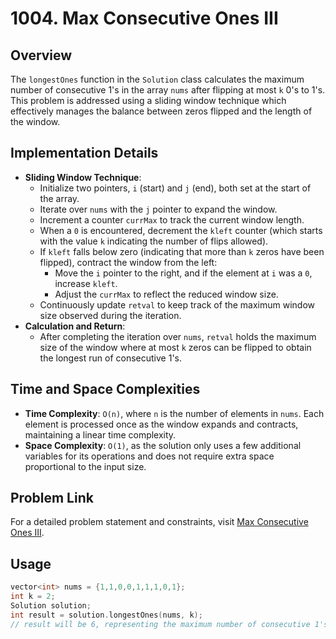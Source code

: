 # 1004. Max Consecutive Ones III

## Overview
The `longestOnes` function in the `Solution` class calculates the maximum number of consecutive 1's in the array `nums` after flipping at most `k` 0's to 1's. This problem is addressed using a sliding window technique which effectively manages the balance between zeros flipped and the length of the window.

## Implementation Details
- **Sliding Window Technique**:
  - Initialize two pointers, `i` (start) and `j` (end), both set at the start of the array.
  - Iterate over `nums` with the `j` pointer to expand the window.
  - Increment a counter `currMax` to track the current window length.
  - When a `0` is encountered, decrement the `kleft` counter (which starts with the value `k` indicating the number of flips allowed).
  - If `kleft` falls below zero (indicating that more than `k` zeros have been flipped), contract the window from the left:
    - Move the `i` pointer to the right, and if the element at `i` was a `0`, increase `kleft`.
    - Adjust the `currMax` to reflect the reduced window size.
  - Continuously update `retval` to keep track of the maximum window size observed during the iteration.
- **Calculation and Return**:
  - After completing the iteration over `nums`, `retval` holds the maximum size of the window where at most `k` zeros can be flipped to obtain the longest run of consecutive 1's.

## Time and Space Complexities
- **Time Complexity**: `O(n)`, where `n` is the number of elements in `nums`. Each element is processed once as the window expands and contracts, maintaining a linear time complexity.
- **Space Complexity**: `O(1)`, as the solution only uses a few additional variables for its operations and does not require extra space proportional to the input size.

## Problem Link
For a detailed problem statement and constraints, visit [Max Consecutive Ones III](https://leetcode.com/problems/max-consecutive-ones-iii/).

## Usage
```cpp
vector<int> nums = {1,1,0,0,1,1,1,0,1};
int k = 2;
Solution solution;
int result = solution.longestOnes(nums, k);
// result will be 6, representing the maximum number of consecutive 1's achievable by flipping at most 2 zeros.
